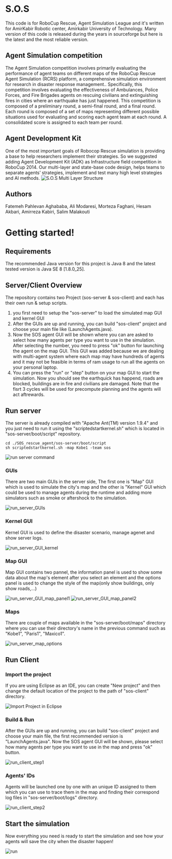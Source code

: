 # S.O.S 
This code is for RoboCup Rescue, Agent Simulation League and it's written for AmirKabir Robotic center, Amirkabir University of Technology. Many version of this code is released during the years in sourceforge but here is the latest and the most reliable version.

## Agent Simulation competition
The Agent Simulation competition involves primarily evaluating the performance of agent teams on different maps of the RoboCup Rescue Agent Simulation (RCRS) platform, a comprehensive simulation environment for research in disaster response management.. Specifically, this competition involves evaluating the effectiveness of Ambulances, Police Forces, and Fire Brigades agents on rescuing civilians and extinguishing fires in cities where an earthquake has just happened. This competition is composed of a preliminary round, a semi-final round, and a final round. Each round is composed of a set of maps representing different possible situations used for evaluating and scoring each agent team at each round. A consolidated score is assigned to each team per round.

## Agent Development Kit
One of the most important goals of Robocop Rescue simulation is providing a base to help researchers implement their strategies. So we suggested adding Agent Development Kit (ADK) as Infrastructure field competition in RoboCup 2014. Our multi-layer and state-base code design, helps teams to separate agents’ strategies, implement and test many high level strategies and AI methods.
![S.O.S Multi Layer Structure](/doc/imgs/0-ADK.png)

## Authors
Fatemeh Pahlevan Aghababa, Ali Modaresi, Morteza Faghani, Hesam Akbari, Amirreza Kabiri, Salim Malakouti

# Getting started!
## Requirements
The recommended Java version for this project is Java 8 and the latest tested version is Java SE 8 [1.8.0_25].

## Server/Client Overview
The repository contains two Project (sos-server & sos-client) and each has their own run & setup scripts. 
1. you first need to setup the "sos-server" to load the simulated map GUI and kernel GUI
2. After the GUIs are up and running, you can build "sos-client" project and choose your main file like (LaunchAgents.java).
3. Now the SOS agent GUI will be shown where you can are asked to select how many agents per type you want to use in the simulation. After selecting the number, you need to press "ok" button for launching the agent on the map GUI. This GUI was added because we are dealing with multi-agent system where each map may have hundreds of agents and it may not be feasible in terms of ram usage to run all the agents on your personal laptop.
4. You can press the "run" or "step" button on your map GUI to start the simulation. Now you should see the earthquick has happend, roads are blocked, buildings are in fire and civilians are damaged. Note that the fisrt 3 cycles will be used for precompute planning and the agents will act aftrewards.

## Run server
The server is already compiled with "Apache Ant(TM) version 1.9.4" and you just need to run it using the "scriptedstartkernel.sh" which is located in "sos-server/boot/script" repository.

```
cd ./SOS_rescue_agent/sos-server/boot/script
sh scriptedstartkernel.sh -map Kobe1 -team sos
```

![run server command](/doc/imgs/3-run_server.png)

### GUIs
There are two main GUIs in the server side, The first one is "Map" GUI which is used to simulate the city's map and the other is "Kernel" GUI which could be used to manage agents during the runtime and adding more simulators such as smoke or aftershock to the simulation.

![run_server_GUIs](/doc/imgs/5-run_server_GUIs.png)

### Kernel GUI
Kernel GUI is used to define the disaster scenario, manage agenet and show server logs.

![run_server_GUI_kernel](/doc/imgs/8-run_server_GUI_kernel.png)

### Map GUI
Map GUI contains two pannel, the information panel is used to show some data about the map's element after you select an element and the options panel is used to change the style of the map(only show buildings, only show roads,...)

![run_server_GUI_map_panel1](/doc/imgs/6-run_server_GUI_map_panel1.png)
![run_server_GUI_map_panel2](/doc/imgs/7-run_server_GUI_map_panel2.png)

### Maps
There are couple of maps available in the "sos-server/boot/maps" directory where you can use their directory's name in the previous command such as "Kobe1", "Paris1", "Maxico1".

![run_server_map_options](/doc/imgs/4-run_server_map_options.png)



## Run Client
### Import the project
If you are using Eclipse as an IDE, you can create "New project" and then change the default location of the project to the path of "sos-client" directory.

![Import Project in Eclipse](/doc/imgs/1-import_project.png)

### Build & Run
After the GUIs are up and running, you can build "sos-client" project and choose your main file, the first recommended version is "LaunchAgents.java". Now the SOS agent GUI will be shown, please select how many agents per type you want to use in the map and  press "ok" button.

![run_client_step1](/doc/imgs/9-run_client_step1.png)

### Agents' IDs
Agents will be launched one by one with an unique ID assigned to them which you can use to trace them in the map and finding their correspond log files in "sos-server/boot/logs" directory.

![run_client_step2](/doc/imgs/10-run_client_step2.png)


## Start the simulation
Now everything you need is ready to start the simulation and see how your agents will save the city when the disaster happen!

![run](/doc/imgs/11-run.png)


